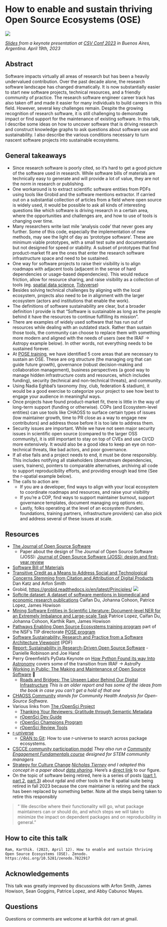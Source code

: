 # How to enable and sustain thriving Open Source Ecosystems (OSE)

[![](https://i.imgur.com/VjeqIqr.jpg)](https://inundata.org/talks/csvconf/#/0/3)

*[Slides](https://inundata.org/talks/csvconf/#/0/3) from a keynote presentation at [CSV Conf 2023](https://csvconf.com/) in Buenos Aires, Argentina. April 19th, 2023*
## Abstract

Software impacts virtually all areas of research but has been a heavily undervalued contribution. Over the past decade alone, the research software landscape has changed dramatically. It is now substantially easier to start new software projects, technical resources, and a friendly community of practice. The research software engineer career track has also taken off and made it easier for many individuals to build careers in this field. However, several key challenges remain. Despite the growing recognition of research software, it is still challenging to demonstrate impact or find support for the maintenance of existing software. In this talk, I describe some ideas on how to uncover software that is driving research and construct knowledge graphs to ask questions about software use and sustainability. I also describe the various conditions necessary to turn nascent software projects into sustainable ecosystems.

## General takeaways 

- Since research software is poorly cited, so it’s hard to get a good picture of the software used in research. While software bills of materials are technically easy to generate and will provide a lot of value, they are not the norm in research or publishing.
- One workaround is to extract scientific software entities from PDFs using tools like Grobid and the software mentions extractor. If carried out on a substantial collection of articles from a field where open source is widely used, it would be possible to ask all kinds of interesting questions like which software is driving research in a certain area, where the opportunities and challenges are, and how to use of tools is changing over time.
- Many researchers write last mile ‘analysis code’ that never goes any further. Some of this code, especially the implementation of new methods, may see the light of day as ‘prototype software’. These are minimum viable prototypes, with a small test suite and documentation but not designed for speed or stability. A subset of prototypes that find product-market fit are the ones that enter the research software infrastructure space and need to be sustained. 
- One way for software projects to raise their visibility is to align roadmaps with adjacent tools (adjacent in the sense of hard dependencies or usage-based dependencies). This would reduce friction, allow for resource sharing, and raise visibility as a collection of tools (eg. [spatial data science](https://r-spatial.org/book/), [Tidyverse](https://joss.theoj.org/papers/10.21105/joss.01686))
- Besides solving technical challenges by aligning with the local ecosystem, projects also need to be in alignment with the larger ecosystem (actors and institutions that enable the work).
- The definitions of software sustainability are clear, but a broader definition I provide is that “Software is sustainable as long as the people behind it have the resources to continue fulfilling its mission”.
- There are examples of widely used software that has run out of resources while dealing with an outdated stack. Rather than sustain those tools, the community can choose to replace them with something more modern and aligned with the needs of users (see the IRAF → Astropy example below). In other words, not everything needs to be sustained forever.
- At [POSE training](https://pose.training/), we have identified 5 core areas that are necessary to sustain an OSE. These are org structure (the managing org that can guide future growth), governance (robust decision-making and collaboration management), business perspectives (a good way to manage hidden infrastructure costs and resources, which includes funding), security (technical and non-technical threats), and community. 
- Using Nadia Eghbal’s taxonomy (toy, club, federation & stadium), it would be a good exercise to categorize your project to see how best to engage your audience in meaningful ways. 
- Once projects have found product-market fit, there is little in the way of long-term support (funding or otherwise). COPs (and Ecosystem-level entities) can use tools like CHAOSS to surface certain types of issues (low maintainer growth, time to PR close as a way to engage new contributors) and address those before it is too late to address them. 
- Security issues are important. While we have not seen major security issues in scientific open source (compared to the larger OSS community), it is still important to stay on top of CVEs and use CI/CD more extensively. It would also be a good idea to keep an eye on non-technical threats, like bad actors, and poor governance.
- If all else fails and a project needs to end, it must be done responsibly. This includes notifying all stakeholders (downstream dependencies, users, trainers), pointers to comparable alternatives, archiving all code to support reproducibility efforts, and providing enough lead time (See the r-spatial example below).
- The calls to action are:
	- If you are a developer, find ways to align with your local ecosystem to coordinate roadmaps and resources, and raise your visibility
	- If you’re a COP, find ways to support maintainer burnout, support governance templates, document managing org options etc.
	- Lastly, folks operating at the level of an ecosystem (funders, foundations, training partners, infrastructure providers) can also pick and address several of these issues at scale. 

## Resources

- [The Journal of Open Source Software](https://joss.theoj.org/)   
	* Paper about the design of The Journal of Open Source Software (JOSS): [Journal of Open Source Software (JOSS): design and first-year review](https://peerj.com/articles/cs-147/)
- [Software Bill of Materials](https://www.synopsys.com/blogs/software-security/software-bill-of-materials-bom/)
- [Transitive Credit as a Means to Address Social and Technological Concerns Stemming from Citation and Attribution of Digital Products](https://openresearchsoftware.metajnl.com/articles/10.5334/jors.be) Dan Katz and Arfon Smith
- Grobid, https://grobid.readthedocs.io/en/latest/Principles/
![](https://i.imgur.com/hIzjbUo.png)   
- [Softcite dataset: A dataset of software mentions in biomedical and economic research publications](https://asistdl.onlinelibrary.wiley.com/doi/abs/10.1002/asi.24454) Caifan Du, Johanna Cohoon, Patrice Lopez, James Howison   
- [Mining Software Entities in Scientific Literature: Document-level NER for an Extremely Imbalance and Large-scale Task](https://dl.acm.org/doi/abs/10.1145/3459637.3481936) Patrice Lopez, Caifan Du, Johanna Cohoon, Karthik Ram, James Howison  
- [Pathways Enabling Open Source Ecosystems training program](https://pose.training/) part of the NSF’s TIP directorate [POSE program](https://beta.nsf.gov/funding/opportunities/pathways-enable-open-source-ecosystems-pose)      
- [Software Sustainability: Research and Practice from a
Software Architecture Viewpoint](https://eprints.hud.ac.uk/id/eprint/33972/1/1-s2.0-S0164121217303072-main.pdf) (PDF)
- [Report: Sustainability in Research-Driven Open Source Software](https://www.codeforsociety.org/resources/report-sustainability-in-research-driven-open-source-software) - Danielle Robinson and Joe Hand      
- Perry Greenfield’s PyData Keynote on [How Python Found its way Into Astronomy](https://www.youtube.com/watch?v=uz53IV1V_Xo&t=11s) covers some of the transition from IRAF → AstroPy      
- [Working in Public: The Making and Maintenance of Open Source Software](https://press.stripe.com/working-in-public) 📙      
	- [Roads and Bridges: The Unseen Labor Behind Our Digital Infrastructure](https://www.fordfoundation.org/work/learning/research-reports/roads-and-bridges-the-unseen-labor-behind-our-digital-infrastructure/) *This is an older report and has some of the ideas from the book in case you can’t get a hold of that one* 
- [CHAOSS Community](https://chaoss.community/) *stands for Community Health Analysis for Open-Source Software.*
- Various links from [The rOpenSci Project](https://ropensci.org/)  
	- [Thanking Your Reviewers: Gratitude through Semantic Metadata](https://ropensci.org/blog/2018/03/16/thanking-reviewers-in-metadata/)    
	- [rOpenSci Dev Guide](https://devguide.ropensci.org/)
	- [rOpenSci Champions Program](https://ropensci.org/champions/)  
	- [rOpenSci Review Tools](https://github.com/ropensci-review-tools)   
- [r-universe](https://r-universe.dev/search/)
	- [CRAN to Git](https://ropensci.org/blog/2023/04/03/cran-to-git/): How to use r-universe to search across package ecosystems.
- [CSCCE community participation model](https://www.cscce.org/resources/cpm/) *They also run a [Community Engagement Fundamentals course](https://www.cscce.org/trainings/cef/) designed for STEM community managers*
- [Strategy for Culture Change](https://www.cos.io/blog/strategy-for-culture-change) *[Nicholas Tierney](https://www.njtierney.com/about/) and I adapted this concept in a paper about [data sharing](https://www.sciencedirect.com/science/article/pii/S2666389921002300)*. Here’s a [direct link](https://ars.els-cdn.com/content/image/1-s2.0-S2666389921002300-gr1_lrg.jpg) to our figure.
- On the topic of software being retired, here is a series of posts ([part 1](https://r-spatial.org/r/2022/04/12/evolution.html), [part 2](https://r-spatial.org/r/2022/12/14/evolution2.html), [part 3](https://r-spatial.org/r/2023/04/10/evolution3.html)) about rgdal and other tools in the R spatial suite being retired in fall 2023 because the core maintainer is retiring and the stack has been replaced by something better. Note all the steps being taken to retire this responsibly 
> “ We describe where their functionality will go, what package maintainers can or should do, and which steps we will take to minimize the impact on dependent packages and on reproducibility in general.”

## How to cite this talk

```Ram, Karthik. (2023, April 12). How to enable and sustain thriving Open Source Ecosystems (OSE). Zenodo. https://doi.org/10.5281/zenodo.7822917```

## Acknowledgements

This talk was greatly improved by discussions with Arfon Smith, James Howison, Sean Goggins, Patrice Lopez, and Abby Cabunoc Mayes. 

## Questions

Questions or comments are welcome at karthik dot ram at gmail.

